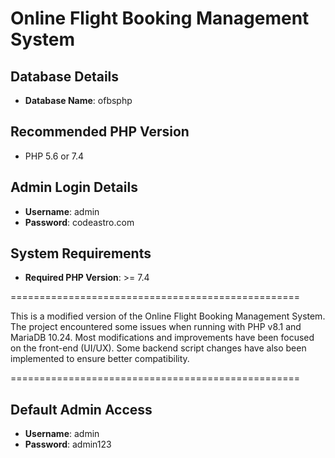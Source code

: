 # Online Flight Booking Management System

## Database Details
- **Database Name**: ofbsphp

## Recommended PHP Version
- PHP 5.6 or 7.4

## Admin Login Details
- **Username**: admin
- **Password**: codeastro.com

## System Requirements
- **Required PHP Version**: >= 7.4

==================================================

This is a modified version of the Online Flight Booking Management System. The project encountered some issues when running with PHP v8.1 and MariaDB 10.24. Most modifications and improvements have been focused on the front-end (UI/UX). Some backend script changes have also been implemented to ensure better compatibility.

==================================================
## Default Admin Access
- **Username**: admin
- **Password**: admin123
